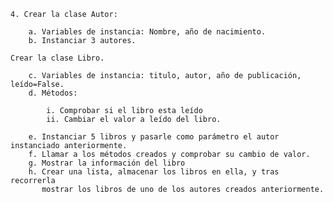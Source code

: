 
    4. Crear la clase Autor:

        a. Variables de instancia: Nombre, año de nacimiento.
        b. Instanciar 3 autores.

    Crear la clase Libro.

        c. Variables de instancia: titulo, autor, año de publicación, leído=False.
        d. Métodos:

            i. Comprobar si el libro esta leído
            ii. Cambiar el valor a leído del libro.

        e. Instanciar 5 libros y pasarle como parámetro el autor instanciado anteriormente.
        f. Llamar a los métodos creados y comprobar su cambio de valor.
        g. Mostrar la información del libro
        h. Crear una lista, almacenar los libros en ella, y tras recorrerla
           mostrar los libros de uno de los autores creados anteriormente.